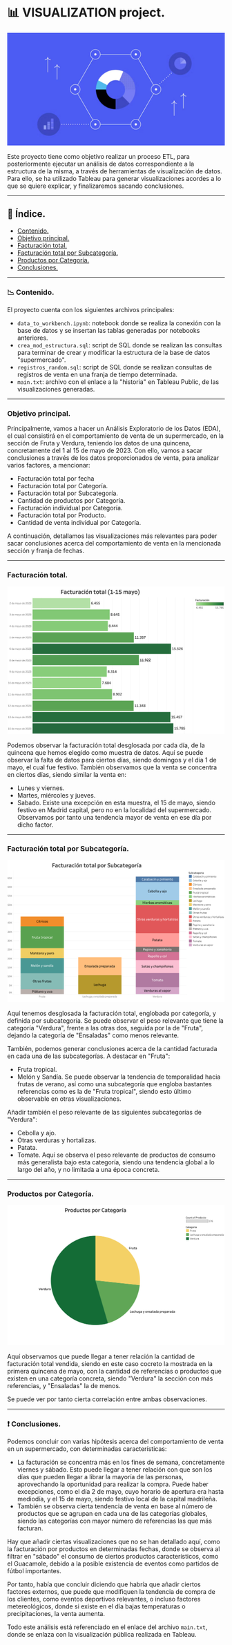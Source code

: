 # 📊 **VISUALIZATION project.**

![portada](https://github.com/dapafer/visualization-project/blob/main/images/portada.png)

Este proyecto tiene como objetivo realizar un proceso ETL, para posteriormente ejecutar un análisis de datos correspondiente a la estructura de la misma, a través de herramientas de visualización de datos. Para ello, se ha utilizado Tableau para generar visualizaciones acordes a lo que se quiere explicar, y finalizaremos sacando conclusiones.

---
## 📌 **Índice.**

- [Contenido.](#cont)
- [Objetivo principal.](#obj_princ)
- [Facturación total.](#fact_tot)
- [Facturación total por Subcategoría.](#fact_tot_sub)
- [Productos por Categoría.](#prod_cat)
- [Conclusiones.](#conc)

---
<a name="cont"/>

### 📉 **Contenido.**

El proyecto cuenta con los siguientes archivos principales:

- `data_to_workbench.ipynb`: notebook donde se realiza la conexión con la base de datos y se insertan las tablas generadas por notebooks anteriores.
- `crea_mod_estructura.sql`: script de SQL donde se realizan las consultas para terminar de crear y modificar la estructura de la base de datos "supermercado".
- `registros_random.sql`: script de SQL donde se realizan consultas de registros de venta en una franja de tiempo determinada.
- `main.txt`: archivo con el enlace a la "historia" en Tableau Public, de las visualizaciones generadas.

---
<a name="obj_princ"/>

### **Objetivo principal.**

Principalmente, vamos a hacer un Análisis Exploratorio de los Datos (EDA), el cual consistirá en el comportamiento de venta de un supermercado, en la sección de Fruta y Verdura, teniendo los datos de una quincena, concretamente del 1 al 15 de mayo de 2023. Con ello, vamos a sacar conclusiones a través de los datos proporcionados de venta, para analizar varios factores, a mencionar:

- Facturación total por fecha
- Facturación total por Categoría.
- Facturación total por Subcategoría.
- Cantidad de productos por Categoría.
- Facturación individual por Categoría.
- Facturación total por Producto.
- Cantidad de venta individual por Categoría.

A continuación, detallamos las visualizaciones más relevantes para poder sacar conclusiones acerca del comportamiento de venta en la mencionada sección y franja de fechas.

---
<a name="fact_tot"/>

### **Facturación total.**

<img src='https://github.com/dapafer/visualization-project/blob/main/images/fact_tot.png'/>

Podemos observar la facturación total desglosada por cada día, de la quincena que hemos elegido como muestra de datos. Aquí se puede observar la falta de datos para ciertos días, siendo domingos y el día 1 de mayo, el cual fue festivo. También observamos que la venta se concentra en ciertos días, siendo similar la venta en:
- Lunes y viernes.
- Martes, miércoles y jueves.
- Sabado.
Existe una excepción en esta muestra, el 15 de mayo, siendo festivo en Madrid capital, pero no en la localidad del supermercado. Observamos por tanto una tendencia mayor de venta en ese día por dicho factor.

---
<a name="fact_tot_sub"/>

### **Facturación total por Subcategoría.**

<img src='https://github.com/dapafer/visualization-project/blob/main/images/fact_tot_sub.png'/>

Aquí tenemos desglosada la facturación total, englobada por categoría, y definida por subcategoría. Se puede observar el peso relevante que tiene la categoría "Verdura", frente a las otras dos, seguida por la de "Fruta", dejando la categoría de "Ensaladas" como menos relevante.

También, podemos generar conclusiones acerca de la cantidad facturada en cada una de las subcategorías. A destacar en "Fruta":
- Fruta tropical.
- Melón y Sandía.
Se puede observar la tendencia de temporalidad hacia frutas de verano, así como una subcategoría que engloba bastantes referencias como es la de "Fruta tropical", siendo esto último observable en otras visualizaciones.

Añadir también el peso relevante de las siguientes subcategorías de "Verdura":
- Cebolla y ajo.
- Otras verduras y hortalizas.
- Patata.
- Tomate.
Aquí se observa el peso relevante de productos de consumo más generalista bajo esta categoría, siendo una tendencia global a lo largo del año, y no limitada a una época concreta.

---
<a name="prod_cat"/>

### **Productos por Categoría.**

<img src='https://github.com/dapafer/visualization-project/blob/main/images/prod_cat.png'/>

Aquí observamos que puede llegar a tener relación la cantidad de facturación total vendida, siendo en este caso cocreto la mostrada en la primera quincena de mayo, con la cantidad de referencias o productos que existen en una categoría concreta, siendo "Verdura" la sección con más referencias, y "Ensaladas" la de menos.

Se puede ver por tanto cierta correlación entre ambas observaciones.

---
<a name="conc"/>

### ❗️ **Conclusiones.**

Podemos concluir con varias hipótesis acerca del comportamiento de venta en un supermercado, con determinadas características:
- La facturación se concentra más en los fines de semana, concretamente viernes y sábado. Esto puede llegar a tener relación con que son los días que pueden llegar a librar la mayoría de las personas, aprovechando la oportunidad para realizar la compra. Puede haber excepciones, como el día 2 de mayo, cuyo horario de apertura era hasta mediodía, y el 15 de mayo, siendo festivo local de la capital madrileña.
- También se observa cierta tendencia de venta en base al número de productos que se agrupan en cada una de las categorías globales, siendo las categorías con mayor número de referencias las que más facturan.

Hay que añadir ciertas visualizaciones que no se han detallado aquí, como la facturación por productos en determinadas fechas, donde se observa al filtrar en "sábado" el consumo de ciertos productos característicos, como el Guacamole, debido a la posible existencia de eventos como partidos de fútbol importantes.

Por tanto, había que concluir diciendo que habría que añadir ciertos factores externos, que puede que modifiquen la tendencia de compra de los clientes, como eventos deportivos relevantes, o incluso factores metereológicos, donde si existe en el día bajas temperaturas o precipitaciones, la venta aumenta.

Todo este análisis está referenciado en el enlace del archivo `main.txt`, donde se enlaza con la visualización pública realizada en Tableau.